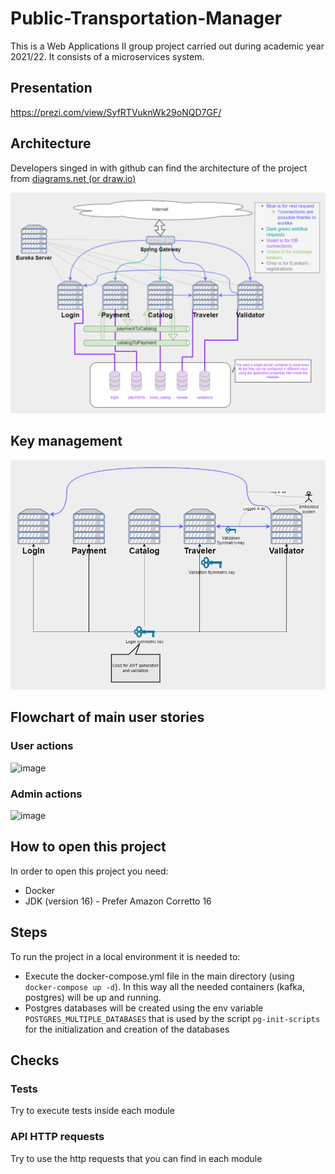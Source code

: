# Public-Transportation-Manager

This is a Web Applications II group project carried out during academic year 2021/22. It consists of a microservices
system.

## Presentation

https://prezi.com/view/SyfRTVuknWk29oNQD7GF/

## Architecture

Developers singed in with github can find the architecture of the project
from [diagrams.net (or draw.io)](https://app.diagrams.net/)

![image](./doc/WA2_Public_travelservice-System_architecture.png)

## Key management

![image](./doc/WA2_Public_travelservice-Key_management.png)

## Flowchart of main user stories

### User actions

![image](https://user-images.githubusercontent.com/62254235/213910702-1c882558-7684-47a2-9d76-87433151f4c0.png)

### Admin actions

![image](https://user-images.githubusercontent.com/62254235/213910665-37169195-a188-4072-87db-d20828c736ac.png)

## How to open this project

In order to open this project you need:

- Docker
- JDK (version 16) - Prefer Amazon Corretto 16

## Steps

To run the project in a local environment it is needed to:

- Execute the docker-compose.yml file in the main directory (using `docker-compose up -d`). In this way all the needed
  containers (kafka, postgres) will be up and running.
- Postgres databases will be created using the env variable `POSTGRES_MULTIPLE_DATABASES` that is used by the
  script `pg-init-scripts` for the initialization and creation of the databases

## Checks

### Tests

Try to execute tests inside each module

### API HTTP requests

Try to use the http requests that you can find in each module
